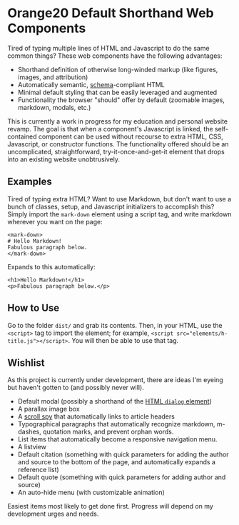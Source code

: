 # Orange20 Default Shorthand Web Components
Tired of typing multiple lines of HTML and Javascript to do the same common things? These web components have the following advantages:

- Shorthand definition of otherwise long-winded markup (like figures, images, and attribution)
- Automatically semantic, [schema](https://schema.org/)-compliant HTML
- Minimal default styling that can be easily leveraged and augmented
- Functionality the browser "should" offer by default (zoomable images, markdown, modals, etc.)

This is currently a work in progress for my education and personal website revamp. The goal is that when a component's Javascript is linked, the self-contained component can be used without recourse to extra HTML, CSS, Javascript, or constructor functions. The functionality offered should be an uncomplicated, straightforward, try-it-once-and-get-it element that drops into an existing website unobtrusively.

## Examples
Tired of typing extra HTML? Want to use Markdown, but don't want to use a bunch of classes, setup, and Javascript initializers to accomplish this? Simply import the `mark-down` element using a script tag, and write markdown wherever you want on the page:
```
<mark-down>
# Hello Markdown!
Fabulous paragraph below.
</mark-down>
```

Expands to this automatically:
```
<h1>Hello Markdown!</h1>
<p>Fabulous paragraph below.</p>
```

## How to Use
Go to the folder `dist/` and grab its contents. Then, in your HTML, use the `<script>` tag to import the element; for example, `<script src="elements/h-title.js"></script>`. You will then be able to use that tag.

## Wishlist
As this project is currently under development, there are ideas I'm eyeing but haven't gotten to (and possibly never will).

- Default modal (possibly a shorthand of the [HTML `dialog` element](https://developer.mozilla.org/en-US/docs/web/html/element/dialog))
- A parallax image box
- A [scroll spy](https://www.w3schools.com/bootstrap/bootstrap_ref_js_scrollspy.asp) that automatically links to article headers
- Typographical paragraphs that automatically recognize markdown, m-dashes, quotation marks, and prevent orphan words.
- List items that automatically become a responsive navigation menu.
- A listview
- Default citation (something with quick parameters for adding the author and source to the bottom of the page, and automatically expands a reference list)
- Default quote (something with quick parameters for adding author and source)
- An auto-hide menu (with customizable animation)

Easiest items most likely to get done first. Progress will depend on my development urges and needs.
